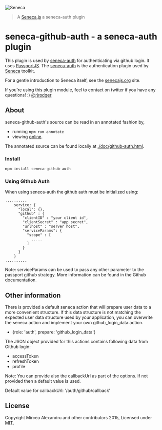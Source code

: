 ![Seneca](http://senecajs.org/files/assets/seneca-logo.png)
> A [Seneca.js](https://github.com/senecajs/) a seneca-auth plugin

# seneca-github-auth - a seneca-auth plugin


This plugin is used by [seneca-auth](https://www.npmjs.com/package/seneca-auth) for authenticating via github login.
It uses [PassportJS](http://passportjs.org). The [seneca-auth](https://www.npmjs.com/package/seneca-auth) is the
authentication plugin used by [Seneca](http://senecajs.org) toolkit.

For a gentle introduction to Seneca itself, see the [senecajs.org](http://senecajs.org) site.

If you're using this plugin module, feel to contact on twitter if you have any questions! :) [@rjrodger](http://twitter.com/rjrodger)
## About

seneca-github-auth's source can be read in an annotated fashion by,

- running `npm run annotate`
- viewing [online](http://github.com/senecajs/seneca-github-auth.js/doc/rabbitmq-transport.html).

The annotated source can be found locally at [./doc/github-auth.html]().

### Install

```sh
npm install seneca-github-auth
```

### Using Github Auth

When using seneca-auth the github auth must be initialized using:

```
..........
    service: {
      "local": {},
      "github" : {
        "clientID" : "your client id",
        "clientSecret" : "app secret",
        "urlhost" : "server host",
        "serviceParams": {
          "scope" : [
            .....
          ]
        }
      }
    }
..........

```

Note: serviceParams can be used to pass any other parameter to the passport github strategy. More information can be found in the Github documentation.

## Other information

There is provided a default seneca action that will prepare user data to a more convenient structure.
If this data structure is not matching the expected user data structure used by your application, you can overwrite the
seneca action and implement your own github_login_data action.

 - {role: 'auth', prepare: 'github_login_data'}

The JSON object provided for this actions contains following data from Github login:
 - accessToken
 - refreshToken
 - profile


 Note: You can provide also the callbackUrl as part of the options. If not provided then a default value is used.

 Default value for callbackUrl: '/auth/github/callback'

 ## License
 Copyright Mircea Alexandru and other contributors 2015, Licensed under [MIT][].

 [MIT]: ./LICENSE
